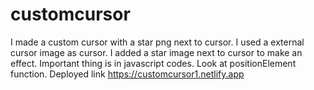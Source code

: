 # customcursor
I made a custom cursor with a star png next to cursor.
I used a external cursor image as cursor.
I added a star image next to cursor to make an effect.
Important thing is in javascript codes. Look at positionElement function.
Deployed link https://customcursor1.netlify.app
